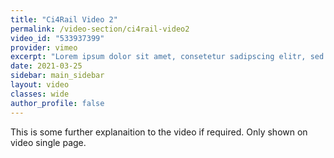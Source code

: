 ```yaml
---
title: "Ci4Rail Video 2"
permalink: /video-section/ci4rail-video2
video_id: "533937399"
provider: vimeo
excerpt: "Lorem ipsum dolor sit amet, consetetur sadipscing elitr, sed diam nonumy eirmod tempor invidunt ut labore et dolore magna aliquyam erat, sed diam voluptua. At vero eos et accusam et justo duo dolores et ea rebum. Stet clita kasd gubergren, no sea takimata sanctus est Lorem ipsum dolor sit amet. Lorem ipsum dolor sit amet, consetetur sadipscing elitr, sed diam nonumy eirmod tempor invidunt ut labore et dolore magna aliquyam erat, sed diam voluptua. At vero eos et accusam et justo duo dolores et ea rebum. Stet clita kasd gubergren, no sea takimata sanctus est Lorem ipsum dolor sit amet."
date: 2021-03-25
sidebar: main_sidebar
layout: video
classes: wide
author_profile: false
---
```

This is some further explanaition to the video if required. Only shown on video single page.
